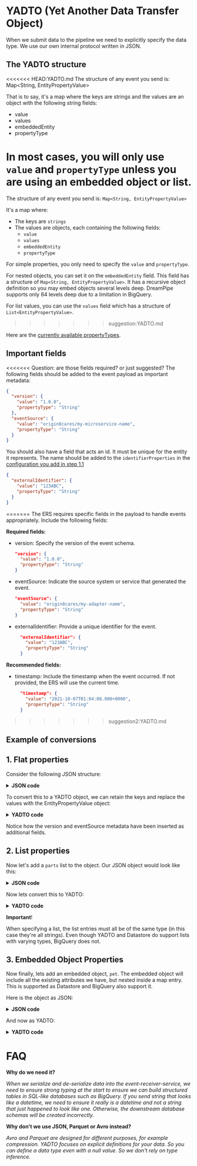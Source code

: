 # YADTO (Yet Another Data Transfer Object)

When we submit data to the pipeline we need to explicitly specify the data type. We use our own internal protocol written in JSON.

## The YADTO structure

<<<<<<< HEAD:YADTO.md
The structure of any event you send is: Map<String, EntityPropertyValue>

That is to say, it's a map where the keys are strings and the values are an object with the following string fields:
- value
- values
- embeddedEntity
- propertyType

In most cases, you will only use `value` and `propertyType` unless you are using an embedded object or list.
=======
The structure of any event you send is: `Map<String, EntityPropertyValue>`

It's a map where:
- The keys are `strings`
- The values are objects, each containing the following fields:
    - `value`
    - `values`
    - `embeddedEntity`
    - `propertyType`

For simple properties, you only need to specify the `value` and `propertyType`. 

For nested objects, you can set it on the `embeddedEntity` field. This field has a structure of `Map<String, EntityPropertyValue>`. It has a recursive object definition so you may embed objects several levels deep. DreamPipe supports only 64 levels deep due to a limitation in BigQuery.

For list values, you can use the `values` field which has a structure of `List<EntityPropertyValue>`.


>>>>>>> suggestion:YADTO.md

Here are the [currently available propertyTypes](../src/main/java/com/origin8/eventreceiver/adapters/dto/PropertyType.java).

## Important fields
<<<<<<< Question: are those fields required? or just suggested? 
The following fields should be added to the event payload as important metadata:
```json
{
  "version": {
    "value": "1.0.0",
    "propertyType": "String"
  },
  "eventSource": {
    "value": "origin8cares/my-microservice-name",
    "propertyType": "String"
  }
}
```

You should also have a field that acts an id. It must be unique for the entity it represents. The name should be added to the `identifierProperties` in the [configuration you add in step 1.1](/docs/adding_configurations.md)

```json
{
  "externalIdentifier": {
    "value": "123ABC",
    "propertyType": "String"
  }
}
```
=======
The ERS requires specific fields in the payload to handle events appropriately. Include the following fields:

**Required fields:**
- version: Specify the version of the event schema.
  ```json
  "version": {
    "value": "1.0.0",
    "propertyType": "String"
  }
  ```
- eventSource: Indicate the source system or service that generated the event.
  ```json
  "eventSource": {
    "value": "origin8cares/my-adapter-name",
    "propertyType": "String"
  }
  ```
- externalIdentifier: Provide a unique identifier for the event.
  ```json
    "externalIdentifier": {
      "value": "123ABC",
      "propertyType": "String"
    }
  ```
  
**Recommended fields:**

- timestamp: Include the timestamp when the event occurred. If not provided, the ERS will use the current time.
  ```json
    "timestamp": {
      "value": "2021-10-07T01:04:08.000+0000",
      "propertyType": "String"
    }
  ```
  
>>>>>>> suggestion2:YADTO.md

## Example of conversions

## 1. Flat properties 
Consider the following JSON structure:

<details>
<summary><b>JSON code</b></summary>

```json
{
  "name": "Daniel Craggs",
  "age": 21,
  "timeOfBirth": "2002-01-01T00:16:40.000+0000",
  "heightInCm": 209.12
}
```

</details>

To convert this to a YADTO object, we can retain the keys and replace the values with the EntityPropertyValue object:

<details>
<summary><b>YADTO code</b></summary>

```json
{
  "name": {
    "value": "Daniel Craggs",
    "propertyType": "String"
  },
  "age": {
    "value": "21",
    "propertyType": "Integer"
  },
  "timeOfBirth": {
    "value": "2002-01-01T00:16:40.000+0000",
    "propertyType": "DateTime"
  },
  "heightInCm": {
    "value": "209.12",
    "propertyType": "Double"
  },
  "version": {
    "value": "1.0.0",
    "propertyType": "String"
  },
  "eventSource": {
    "value": "origin8cares/my-microservice-name",
    "propertyType": "String"
  }
}
```

</details>

Notice how the version and eventSource metadata have been inserted as additional fields.

## 2. List properties

Now let's add a `parts` list to the object. Our JSON object would look like this:

<details>
<summary><b>JSON code</b></summary>

```json
{
    "name": "Daniel Craggs",
    "age": 21,
    "timeOfBirth": "2002-01-01T00:16:40.000+0000",
    "heightInCm": 209.12,
    "parts": [
        "arms",
        "legs",
        "head"
    ]
}
```

</details>

Now lets convert this to YADTO:
<details>
<summary><b>YADTO code</b></summary>

```json
{
  "name": {
    "value": "Daniel Craggs",
    "propertyType": "String"
  },
  "age": {
    "value": "21",
    "propertyType": "Integer"
  },
  "timeOfBirth": {
    "value": "2002-01-01T00:16:40.000+0000",
    "propertyType": "DateTime"
  },
  "heightInCm": {
    "value": "209.12",
    "propertyType": "Double"
  },
  "parts": {
    "propertyType": "List",
    "values": [
      {
        "value": "arms",
        "propertyType": "String"
      },
      {
        "value": "legs",
        "propertyType": "String"
      },
      {
        "value": "head",
        "propertyType": "String"
      }
    ]
  }
}
```

</details>

**Important**!

When specifying a list, the list entries must all be of the same type (in this case they're all strings). Even though YADTO and Datastore do support lists with varying types, BigQuery does not. 

## 3. Embedded Object Properties

Now finally, lets add an embedded object, `pet`. The embedded object will include all the existing attributes we have, but nested inside a map entry. This is supported as Datastore and BigQuery also support it.

Here is the object as JSON:
<details>
<summary><b>JSON code</b></summary>

```json
{
    "name": "Daniel Craggs",
    "age": 21,
    "timeOfBirth": "2002-01-01T00:16:40.000+0000",
    "heightInCm": 209.12,
    "parts": [
        "arms",
        "legs",
        "head"
    ],
    "pet": {
      "name": "Lily",
      "age": "4",
      "timeOfBirth": "2019-01-01T14:49:23.123+0000",
      "heightInCm": 34.56,
      "parts": [
        "paws",
        "legs",
        "head"
      ]
    }
}
```

</details>

And now as YADTO:
<details>
<summary><b>YADTO code</b></summary>

```json
{
  "name": {
    "value": "Daniel Craggs",
    "propertyType": "String"
  },
  "age": {
    "value": "21",
    "propertyType": "Integer"
  },
  "timeOfBirth": {
    "value": "2002-01-01T00:16:40.000+0000",
    "propertyType": "DateTime"
  },
  "heightInCm": {
    "value": "209.12",
    "propertyType": "Double"
  },
  "parts": {
    "propertyType": "List",
    "values": [
      {
        "value": "arms",
        "propertyType": "String"
      },
      {
        "value": "legs",
        "propertyType": "String"
      },
      {
        "value": "head",
        "propertyType": "String"
      }
    ]
  },
  "pet": {
    "propertyType": "EmbeddedObject",
    "embeddedEntity": {
      "name": {
        "value": "Lily",
        "propertyType": "String"
      },
      "age": {
        "value": "4",
        "propertyType": "Integer"
      },
      "timeOfBirth": {
        "value": "2002-01-01T00:16:40.000+0000",
        "propertyType": "DateTime"
      },
      "heightInCm": {
        "value": "34.56",
        "propertyType": "Double"
      },
      "parts": {
        "propertyType": "List",
        "values": [
          {
            "value": "paws",
            "propertyType": "String"
          },
          {
            "value": "legs",
            "propertyType": "String"
          },
          {
            "value": "head",
            "propertyType": "String"
          }
        ]
      }
    }
  }
}
```

</details>

# FAQ
**Why do we need it?**

_When we serialize and de-serialize data into the event-receiver-service, we need to ensure strong typing at the start to ensure we can build structured tables in SQL-like databases such as BigQuery. If you send string that looks like a datetime, we need to ensure it really is a datetime and not a string that just happened to look like one. Otherwise, the downstream database schemas will be created incorrectly._

**Why don't we use JSON, Parquet or Avro instead?**

_Avro and Parquet are designed for different purposes, for example compression. YADTO focuses on explicit definitions for your data. So you can define a data type even with a null value. So we don't rely on type inference._


